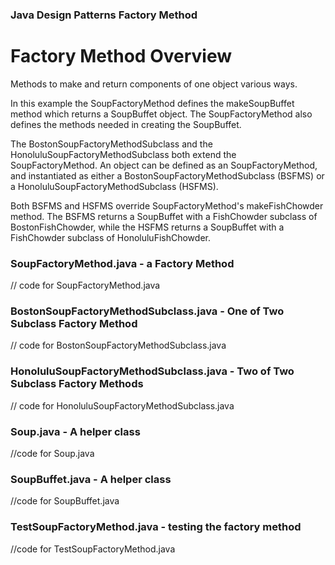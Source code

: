 ### Java Design Patterns Factory Method

# Factory Method Overview

Methods to make and return components of one object various ways. 

In this example the SoupFactoryMethod defines the makeSoupBuffet method which returns a SoupBuffet object. The SoupFactoryMethod also defines the methods needed in creating the SoupBuffet. 

The BostonSoupFactoryMethodSubclass and the HonoluluSoupFactoryMethodSubclass both extend the SoupFactoryMethod. An object can be defined as an SoupFactoryMethod, and instantiated as either a BostonSoupFactoryMethodSubclass (BSFMS) or a HonoluluSoupFactoryMethodSubclass (HSFMS). 

Both BSFMS and HSFMS override SoupFactoryMethod's makeFishChowder method. The BSFMS returns a SoupBuffet with a FishChowder subclass of BostonFishChowder, while the HSFMS returns a SoupBuffet with a FishChowder subclass of HonoluluFishChowder.


### SoupFactoryMethod.java - a Factory Method

// code for SoupFactoryMethod.java 

### BostonSoupFactoryMethodSubclass.java - One of Two Subclass Factory Method

// code for BostonSoupFactoryMethodSubclass.java

### HonoluluSoupFactoryMethodSubclass.java - Two of Two Subclass Factory Methods

// code for HonoluluSoupFactoryMethodSubclass.java

### Soup.java - A helper class

//code for Soup.java

### SoupBuffet.java - A helper class
//code for SoupBuffet.java

### TestSoupFactoryMethod.java - testing the factory method
//code for TestSoupFactoryMethod.java

